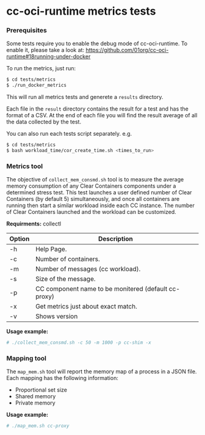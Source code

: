 # cc-oci-runtime metrics tests

### Prerequisites
Some tests require you to enable the debug mode of cc-oci-runtime. To enable it, please take a look at:
https://github.com/01org/cc-oci-runtime#18running-under-docker

To run the metrics, just run:

```bash
$ cd tests/metrics
$ ./run_docker_metrics
```

This will run all metrics tests and generete a `results` directory.

Each file in the `result` directory contains the result for a test and has the format of a CSV.
At the end of each file you will find the result average of all the data collected by the test.

You can also run each tests script separately. e.g.

```bash
$ cd tests/metrics
$ bash workload_time/cor_create_time.sh <times_to_run>
```

### Metrics tool
The objective of `collect_mem_consmd.sh` tool is to measure the average memory consumption of any
Clear Containers components under a determined stress test. This test launches a user defined number
of Clear Containers (by default 5) simultaneously, and once all containers are running then start
a similar workload inside each CC instance. The number of Clear Containers launched and the workload
can be customized.

**Requirments:**
collectl

| Option | Description                                          |
| ------ | ---------------------------------------------------- |
| -h     | Help Page.                                           |
| -c     | Number of containers.                                |
| -m     | Number of messages (cc workload).                    |
| -s     | Size of the message.                                 |
| -p     | CC component name to be monitered (default cc-proxy) |
| -x     | Get metrics just about exact match.                  |
| -v     | Shows version                                        |

**Usage example:**

```bash
# ./collect_mem_consmd.sh -c 50 -m 1000 -p cc-shim -x
```

### Mapping tool

The `map_mem.sh` tool will report the memory map of a process in a JSON file.
Each mapping has the following information:

- Proportional set size
- Shared memory
- Private memory

**Usage example:**

```bash
# ./map_mem.sh cc-proxy
```
